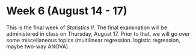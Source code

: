 # Week 6 (August 14 - 17)

This is the final week of *Statistics II*. The final examination
will be administered in class on Thursday, August 17. Prior to
that, we will go over some miscellaneous topics (multilinear
regression. logistic regression, maybe two-way ANOVA).